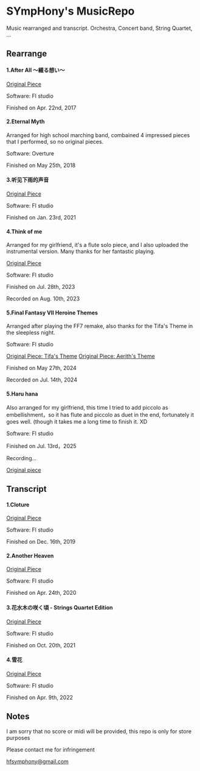 # SYmpHony's MusicRepo
Music rearranged and transcript. Orchestra, Concert band, String Quartet, ...

## Rearrange
#### 1.After All ～綴る想い～
[Original Piece](https://www.youtube.com/watch?v=YheTmD-NRn0)

Software: Fl studio

Finished on Apr. 22nd, 2017

#### 2.Eternal Myth
Arranged for high school marching band, combained 4 impressed pieces that I performed, so no original pieces.

Software: Overture

Finished on May 25th, 2018

#### 3.听见下雨的声音
[Original Piece](https://www.youtube.com/watch?v=zqKoXPHhmsM)

Software: Fl studio

Finished on Jan. 23rd, 2021

#### 4.Think of me
Arranged for my girlfriend, it's a flute solo piece, and I also uploaded the instrumental version.
Many thanks for her fantastic playing.

[Original Piece](https://www.youtube.com/watch?v=XfTgCPUJwRk)

Software: Fl studio

Finished on Jul. 28th, 2023

Recorded on Aug. 10th, 2023

#### 5.Final Fantasy VII Heroine Themes
Arranged after playing the FF7 remake, also thanks for the Tifa's Theme in the sleepless night.

Software: Fl studio

[Original Piece: Tifa's Theme](https://www.youtube.com/watch?v=seewVC9uwr4)
[Original Piece: Aerith's Theme](https://www.youtube.com/watch?v=dVq-IlSe6CA)

Finished on May 27th, 2024

Recorded on Jul. 14th, 2024

#### 5.Haru hana
Also arranged for my girlfriend, this time I tried to add piccolo as embellishment，so it has flute and piccolo as duet in the end, fortunately it goes well.
(though it takes me a long time to finish it. XD

Software: Fl studio

Finished on Jul. 13rd，2025

Recording...

[Original piece](https://www.youtube.com/watch?v=pJv9u2Ug6v0)

## Transcript
#### 1.Cloture
[Original Piece](https://www.youtube.com/watch?v=CDWoVD0r3d0)

Software: Fl studio

Finished on Dec. 16th, 2019

#### 2.Another Heaven
[Original Piece](https://www.youtube.com/watch?v=iFQZhV7eJwU)

Software: Fl studio

Finished on Apr. 24th, 2020

#### 3.花水木の咲く頃 - Strings Quartet Edition
[Original Piece](http://bd.kuwo.cn/play_detail/2515717)

Software: Fl studio

Finished on Oct. 20th, 2021

#### 4.雪花
[Original Piece](https://www.bilibili.com/video/BV1La41187e5)

Software: Fl studio

Finished on Apr. 9th, 2022

## Notes
I am sorry that no score or midi will be provided, this repo is only for store purposes

Please contact me for infringement

hfsymphony@gmail.com
